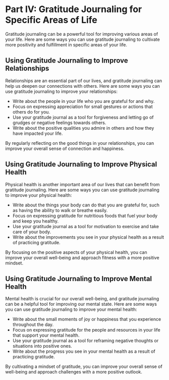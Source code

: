 Part IV: Gratitude Journaling for Specific Areas of Life
========================================================

Gratitude journaling can be a powerful tool for improving various areas of your life. Here are some ways you can use gratitude journaling to cultivate more positivity and fulfillment in specific areas of your life.

Using Gratitude Journaling to Improve Relationships
---------------------------------------------------

Relationships are an essential part of our lives, and gratitude journaling can help us deepen our connections with others. Here are some ways you can use gratitude journaling to improve your relationships:

* Write about the people in your life who you are grateful for and why.
* Focus on expressing appreciation for small gestures or actions that others do for you.
* Use your gratitude journal as a tool for forgiveness and letting go of grudges or negative feelings towards others.
* Write about the positive qualities you admire in others and how they have impacted your life.

By regularly reflecting on the good things in your relationships, you can improve your overall sense of connection and happiness.

Using Gratitude Journaling to Improve Physical Health
-----------------------------------------------------

Physical health is another important area of our lives that can benefit from gratitude journaling. Here are some ways you can use gratitude journaling to improve your physical health:

* Write about the things your body can do that you are grateful for, such as having the ability to walk or breathe easily.
* Focus on expressing gratitude for nutritious foods that fuel your body and keep you healthy.
* Use your gratitude journal as a tool for motivation to exercise and take care of your body.
* Write about the improvements you see in your physical health as a result of practicing gratitude.

By focusing on the positive aspects of your physical health, you can improve your overall well-being and approach fitness with a more positive mindset.

Using Gratitude Journaling to Improve Mental Health
---------------------------------------------------

Mental health is crucial for our overall well-being, and gratitude journaling can be a helpful tool for improving our mental state. Here are some ways you can use gratitude journaling to improve your mental health:

* Write about the small moments of joy or happiness that you experience throughout the day.
* Focus on expressing gratitude for the people and resources in your life that support your mental health.
* Use your gratitude journal as a tool for reframing negative thoughts or situations into positive ones.
* Write about the progress you see in your mental health as a result of practicing gratitude.

By cultivating a mindset of gratitude, you can improve your overall sense of well-being and approach challenges with a more positive outlook.
